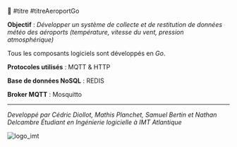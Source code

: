 🦦 #titre #titreAeroportGo

**Objectif** : _Développer un système de collecte et de restitution de données météo des aéroports (température, vitesse du vent, pression atmosphérique)_

Tous les composants logiciels sont développés en *Go*.

__Protocoles utilisés__ : MQTT & HTTP

__Base de données NoSQL__ : REDIS

__Broker MQTT__ : Mosquitto
_____________________________________________________________

*Developpé par Cédric Diollot, Mathis Planchet, Samuel Bertin et Nathan Delcambre*
*Étudiant en Ingénierie logicielle à IMT Atlantique*

![logo_imt](https://www.imt-atlantique.fr/sites/default/files/Images/Ecole/charte-graphique/IMT_Atlantique_logo_RVB_Negatif_Baseline_400x272.png)
